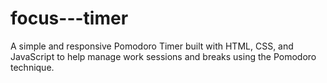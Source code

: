 # focus---timer
A simple and responsive Pomodoro Timer built with HTML, CSS, and JavaScript to help manage work sessions and breaks using the Pomodoro technique.
